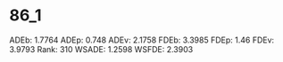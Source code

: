 # 86_1

ADEb: 1.7764
ADEp: 0.748
ADEv: 2.1758
FDEb: 3.3985
FDEp: 1.46
FDEv: 3.9793
Rank: 310
WSADE: 1.2598
WSFDE: 2.3903